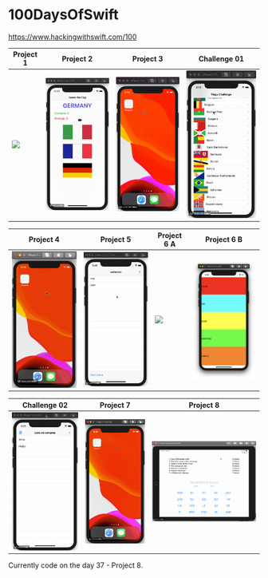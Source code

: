 # 100DaysOfSwift
https://www.hackingwithswift.com/100

| Project 1                                  | Project 2                                  | Project 3                                  | Challenge 01                                 |
|--------------------------------------------|--------------------------------------------|--------------------------------------------|----------------------------------------------|
|<img src="./demo/project01.gif" width="250">|<img src="./demo/project02.gif" width="250">|<img src="./demo/project03.gif" width="250">|<img src="./demo/Challenge01.gif" width="250">|

| Project 4                                  | Project 5                                  | Project 6 A                                 | Project 6 B                                 |
|--------------------------------------------|--------------------------------------------|---------------------------------------------|---------------------------------------------|
|<img src="./demo/project04.gif" width="250">|<img src="./demo/project05.gif" width="250">|<img src="./demo/project06A.gif" width="500">|<img src="./demo/project06B.png" width="250">|

| Challenge 02                                 | Project 7                                  | Project 8                                  |
|----------------------------------------------|--------------------------------------------|--------------------------------------------|
|<img src="./demo/Challenge02.gif" width="250">|<img src="./demo/project07.gif" width="250">|<img src="./demo/project08.gif" width="500">|

Currently code on the day 37 - Project 8.